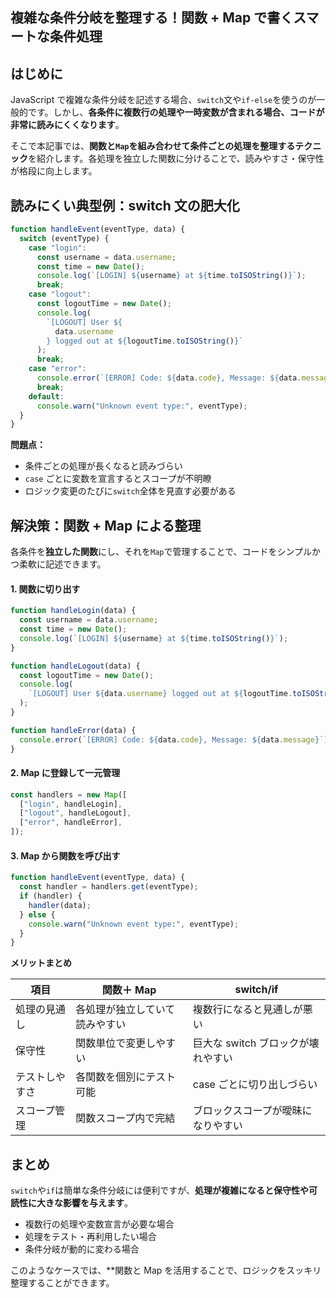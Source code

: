 ## 複雑な条件分岐を整理する！関数 + Map で書くスマートな条件処理

## はじめに

JavaScript で複雑な条件分岐を記述する場合、`switch`文や`if-else`を使うのが一般的です。しかし、**各条件に複数行の処理や一時変数が含まれる場合、コードが非常に読みにくくなります**。

そこで本記事では、**関数と`Map`を組み合わせて条件ごとの処理を整理するテクニック**を紹介します。各処理を独立した関数に分けることで、読みやすさ・保守性が格段に向上します。

## 読みにくい典型例：switch 文の肥大化

```javascript
function handleEvent(eventType, data) {
  switch (eventType) {
    case "login":
      const username = data.username;
      const time = new Date();
      console.log(`[LOGIN] ${username} at ${time.toISOString()}`);
      break;
    case "logout":
      const logoutTime = new Date();
      console.log(
        `[LOGOUT] User ${
          data.username
        } logged out at ${logoutTime.toISOString()}`
      );
      break;
    case "error":
      console.error(`[ERROR] Code: ${data.code}, Message: ${data.message}`);
      break;
    default:
      console.warn("Unknown event type:", eventType);
  }
}
```

**問題点：**

- 条件ごとの処理が長くなると読みづらい
- `case` ごとに変数を宣言するとスコープが不明瞭
- ロジック変更のたびに`switch`全体を見直す必要がある

## 解決策：関数 + Map による整理

各条件を**独立した関数**にし、それを`Map`で管理することで、コードをシンプルかつ柔軟に記述できます。

#### 1. 関数に切り出す

```javascript
function handleLogin(data) {
  const username = data.username;
  const time = new Date();
  console.log(`[LOGIN] ${username} at ${time.toISOString()}`);
}

function handleLogout(data) {
  const logoutTime = new Date();
  console.log(
    `[LOGOUT] User ${data.username} logged out at ${logoutTime.toISOString()}`
  );
}

function handleError(data) {
  console.error(`[ERROR] Code: ${data.code}, Message: ${data.message}`);
}
```

#### 2. Map に登録して一元管理

```javascript
const handlers = new Map([
  ["login", handleLogin],
  ["logout", handleLogout],
  ["error", handleError],
]);
```

#### 3. Map から関数を呼び出す

```javascript
function handleEvent(eventType, data) {
  const handler = handlers.get(eventType);
  if (handler) {
    handler(data);
  } else {
    console.warn("Unknown event type:", eventType);
  }
}
```

**メリットまとめ**

| 項目           | 関数＋ Map                     | switch/if                          |
| -------------- | ------------------------------ | ---------------------------------- |
| 処理の見通し   | 各処理が独立していて読みやすい | 複数行になると見通しが悪い         |
| 保守性         | 関数単位で変更しやすい         | 巨大な switch ブロックが壊れやすい |
| テストしやすさ | 各関数を個別にテスト可能       | case ごとに切り出しづらい          |
| スコープ管理   | 関数スコープ内で完結           | ブロックスコープが曖昧になりやすい |

## まとめ

`switch`や`if`は簡単な条件分岐には便利ですが、**処理が複雑になると保守性や可読性に大きな影響を与えます**。

- 複数行の処理や変数宣言が必要な場合
- 処理をテスト・再利用したい場合
- 条件分岐が動的に変わる場合

このようなケースでは、\*\*関数と Map を活用することで、ロジックをスッキリ整理することができます。
